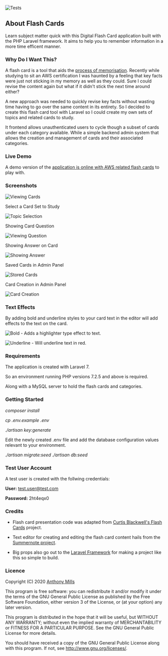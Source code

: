 ![Tests](https://github.com/anthony-mills/flash_cards/workflows/Tests/badge.svg?branch=master)

## About Flash Cards

Learn subject matter quick with this Digital Flash Card application built with the PHP Laravel framework. It aims to help you to remember information in a more time efficent manner. 

### Why Do I Want This?

A flash card is a tool that aids the [process of memorisation](https://en.wikipedia.org/wiki/Flashcard). Recently while studying to sit an AWS certification I was haunted by a feeling that key facts were just not sticking in my memory as well as they could. Sure I could revise the content again but what if it didn't stick the next time around either? 

A new approach was needed to quickly revise key facts without wasting time having to go over the same content in its entirety. So I decided to create this flash card tool with Laravel so I could create my own sets of topics and related cards to study.

It frontend allows unauthenticated users to cycle though a subset of cards under each category available. While a simple backend admin system that allows the creation and management of cards and their associated categories.

### Live Demo

A demo version of the [application is online with AWS related flash cards](https://aws.anthonymills.dev) to play with.

### Screenshots

![Viewing Cards](/screenshots/cards.gif?raw=true "Looking at flash cards")

Select a Card Set to Study

![Topic Selection](/screenshots/1.png?raw=true "Select card set to study")

Showing Card Question

![Viewing Question](/screenshots/2.png?raw=true "Viewing Question")

Showing Answer on Card

![Showing Answer](/screenshots/3.png?raw=true "Showing Answer")

Saved Cards in Admin Panel

![Stored Cards](/screenshots/4.png?raw=true "Stored Cards")

Card Creation in Admin Panel

![Card Creation](/screenshots/5.png?raw=true "Card Creation")

### Text Effects

By adding bold and underline styles to your card text in the editor will add effects to the text on the card.

![Bold - Adds a highlighter type effect to text.](/screenshots/highlight.png?raw=true "Bold - Adds a highlighter type effect to text.")

![Underline - Will underline text in red.](/screenshots/underline.png?raw=true "Underline - Will underline text in red")

### Requirements 

The application is created with Laravel 7.

So an environment running PHP versions 7.2.5 and above is required.

Along with a MySQL server to hold the flash cards and categories.

### Getting Started

*composer install* 

*cp .env.example .env*

*./artisan key:generate*

Edit the newly created .env file and add the database configuration values relevant to your environment.

*./artisan migrate:seed*
*./artisan db:seed*

### Test User Account

A test user is created with the follwing credentials:

**User:** test.user@test.com

**Password:** 2ht4eqx0

### Credits

* Flash card presentation code was adapted from [Curtis Blackwell's Flash Cards](https://github.com/curtisblackwell/flash_cards) project.

* Text editor for creating and editing the flash card content hails from the [Summernote project](https://summernote.org/).

* Big props also go out to the [Laravel Framework](https://laravel.com/) for making a project like this so simple to build.

### Licence

Copyright (C) 2020 [Anthony Mills](http://www.anthony-mills.com)

This program is free software: you can redistribute it and/or modify
it under the terms of the GNU General Public License as published by
the Free Software Foundation, either version 3 of the License, or
(at your option) any later version.

This program is distributed in the hope that it will be useful,
but WITHOUT ANY WARRANTY; without even the implied warranty of
MERCHANTABILITY or FITNESS FOR A PARTICULAR PURPOSE.  See the
GNU General Public License for more details.

You should have received a copy of the GNU General Public License
along with this program.  If not, see <http://www.gnu.org/licenses/>.
